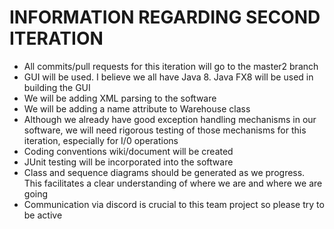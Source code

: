 # INFORMATION REGARDING SECOND ITERATION
* All commits/pull requests for this iteration will go to the master2 branch
* GUI will be used. I believe we all have Java 8. Java FX8 will be used in building the GUI
* We will be adding XML parsing to the software
* We will be adding a name attribute to Warehouse class
* Although we already have good exception handling mechanisms in our software, we will need rigorous testing of those mechanisms 
  for this iteration, especially for I/0 operations
* Coding conventions wiki/document will be created
* JUnit testing will be incorporated into the software
* Class and sequence diagrams should be generated as we progress. This facilitates a clear 
  understanding of where we are and where we are going
* Communication via discord is crucial to this team project so please try to be active
